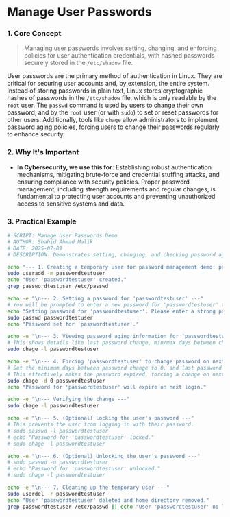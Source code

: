 # Manage User Passwords
### 1. Core Concept
> Managing user passwords involves setting, changing, and enforcing policies for user authentication credentials, with hashed passwords securely stored in the `/etc/shadow` file.

User passwords are the primary method of authentication in Linux. They are critical for securing user accounts and, by extension, the entire system. Instead of storing passwords in plain text, Linux stores cryptographic hashes of passwords in the `/etc/shadow` file, which is only readable by the `root` user. The `passwd` command is used by users to change their own password, and by the `root` user (or with `sudo`) to set or reset passwords for other users. Additionally, tools like `chage` allow administrators to implement password aging policies, forcing users to change their passwords regularly to enhance security.

### 2. Why It's Important
* **In Cybersecurity, we use this for:** Establishing robust authentication mechanisms, mitigating brute-force and credential stuffing attacks, and ensuring compliance with security policies. Proper password management, including strength requirements and regular changes, is fundamental to protecting user accounts and preventing unauthorized access to sensitive systems and data.
### 3. Practical Example
```bash
# SCRIPT: Manage User Passwords Demo
# AUTHOR: Shahid Ahmad Malik
# DATE: 2025-07-01
# DESCRIPTION: Demonstrates setting, changing, and checking password aging for a user.

echo "--- 1. Creating a temporary user for password management demo: passwordtestuser ---"
sudo useradd -m passwordtestuser
echo "User 'passwordtestuser' created."
grep passwordtestuser /etc/passwd

echo -e "\n--- 2. Setting a password for 'passwordtestuser' ---"
# You will be prompted to enter a new password for 'passwordtestuser' twice.
echo "Setting password for 'passwordtestuser'. Please enter a strong password when prompted."
sudo passwd passwordtestuser
echo "Password set for 'passwordtestuser'."

echo -e "\n--- 3. Viewing password aging information for 'passwordtestuser' ---"
# This shows details like last password change, min/max days between changes, warning days.
sudo chage -l passwordtestuser

echo -e "\n--- 4. Forcing 'passwordtestuser' to change password on next login ---"
# Set the minimum days between password change to 0, and last password change to 0 (epoch)
# This effectively makes the password expired, forcing a change on next login.
sudo chage -d 0 passwordtestuser
echo "Password for 'passwordtestuser' will expire on next login."

echo -e "\n--- Verifying the change ---"
sudo chage -l passwordtestuser

echo -e "\n--- 5. (Optional) Locking the user's password ---"
# This prevents the user from logging in with their password.
# sudo passwd -l passwordtestuser
# echo "Password for 'passwordtestuser' locked."
# sudo chage -l passwordtestuser

echo -e "\n--- 6. (Optional) Unlocking the user's password ---"
# sudo passwd -u passwordtestuser
# echo "Password for 'passwordtestuser' unlocked."
# sudo chage -l passwordtestuser

echo -e "\n--- 7. Cleaning up the temporary user ---"
sudo userdel -r passwordtestuser
echo "User 'passwordtestuser' deleted and home directory removed."
grep passwordtestuser /etc/passwd || echo "User 'passwordtestuser' no longer exists."